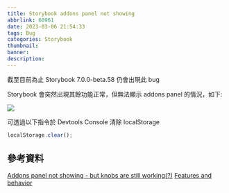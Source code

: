 ```yaml
---
title: Storybook addons panel not showing
abbrlink: 60961
date: 2023-03-06 21:54:33
tags: Bug
categories: Storybook
thumbnail:
banner:
description:
---
```


<!-- @format -->

截至目前為止 Storybook 7.0.0-beta.58 仍會出現此 bug

<!-- more -->

Storybook 會突然出現其餘功能正常，但無法顯示 addons panel 的情況，如下:

![](addons-panel-not-show.png)

可透過以下指令於 Devtools Console 清除 localStorage

```js
localStorage.clear();
```

## 參考資料

[Addons panel not showing - but knobs are still working(?)](https://github.com/storybookjs/storybook/issues/8383)
[Features and behavior](https://storybook.js.org/docs/7.0/react/configure/features-and-behavior)
